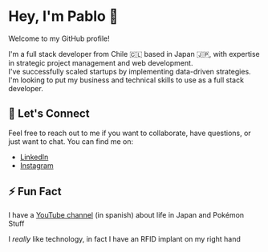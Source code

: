 # Hey, I'm Pablo 👋
Welcome to my GitHub profile!

I'm a full stack developer from Chile 🇨🇱 based in Japan 🇯🇵, with expertise in strategic project management and web development.\
I've successfully scaled startups by implementing data-driven strategies. I'm looking to put my business and technical skills to use as a full stack developer.

## 💬 Let's Connect

Feel free to reach out to me if you want to collaborate, have questions, or just want to chat. You can find me on:

- [LinkedIn](https://www.linkedin.com/in/pablobugueno/)
- [Instagram](https://www.instagram.com/minombreespablo/)

## ⚡ Fun Fact

I have a [YouTube channel](https://www.minombreespablo.com) (in spanish) about life in Japan and Pokémon Stuff

I *really* like technology, in fact I have an RFID implant on my right hand
